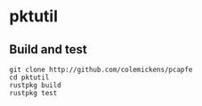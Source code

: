 pktutil
=======

Build and test
--------------

```shell
git clone http://github.com/colemickens/pcapfe
cd pktutil
rustpkg build
rustpkg test
```
